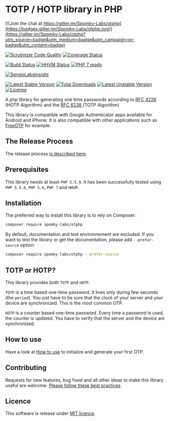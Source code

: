 # TOTP / HOTP library in PHP #

[![Join the chat at https://gitter.im/Spomky-Labs/otphp](https://badges.gitter.im/Spomky-Labs/otphp.svg)](https://gitter.im/Spomky-Labs/otphp?utm_source=badge&utm_medium=badge&utm_campaign=pr-badge&utm_content=badge)

[![Scrutinizer Code Quality](https://scrutinizer-ci.com/g/Spomky-Labs/otphp/badges/quality-score.png?b=master)](https://scrutinizer-ci.com/g/Spomky-Labs/otphp/?branch=master)
[![Coverage Status](https://coveralls.io/repos/Spomky-Labs/otphp/badge.svg?branch=master&service=github)](https://coveralls.io/github/Spomky-Labs/otphp?branch=master)

[![Build Status](https://travis-ci.org/Spomky-Labs/otphp.svg?branch=master)](https://travis-ci.org/Spomky-Labs/otphp)
[![HHVM Status](http://hhvm.h4cc.de/badge/Spomky-Labs/otphp.png)](http://hhvm.h4cc.de/package/Spomky-Labs/otphp)
[![PHP 7 ready](http://php7ready.timesplinter.ch/Spomky-Labs/otphp/badge.svg)](https://travis-ci.org/Spomky-Labs/otphp)

[![SensioLabsInsight](https://insight.sensiolabs.com/projects/49e5925d-0dd8-4b89-a215-5eb33b4d96d9/big.png)](https://insight.sensiolabs.com/projects/49e5925d-0dd8-4b89-a215-5eb33b4d96d9)

[![Latest Stable Version](https://poser.pugx.org/spomky-labs/otphp/v/stable.png)](https://packagist.org/packages/spomky-labs/otphp) [![Total Downloads](https://poser.pugx.org/spomky-labs/otphp/downloads.png)](https://packagist.org/packages/spomky-labs/otphp) [![Latest Unstable Version](https://poser.pugx.org/spomky-labs/otphp/v/unstable.png)](https://packagist.org/packages/spomky-labs/otphp) [![License](https://poser.pugx.org/spomky-labs/otphp/license.png)](https://packagist.org/packages/spomky-labs/otphp)

A php library for generating one time passwords according to [ RFC 4226 ](http://tools.ietf.org/html/rfc4226) (HOTP Algorithm) and the [ RFC 6238 ](http://tools.ietf.org/html/rfc6238) (TOTP Algorithm)

This library is compatible with Google Authenticator apps available for Android and iPhone. It is also compatible with other applications such as [FreeOTP](https://play.google.com/store/apps/details?id=org.fedorahosted.freeotp) for example.

## The Release Process

The release process [is described here](doc/Release.md).

## Prerequisites

This library needs at least `PHP 5.5.9`.
It has been successfully tested using `PHP 5.5.9`, `PHP 5.6`, `PHP 7` and `HHVM`

## Installation

The preferred way to install this library is to rely on Composer:

```sh
composer require spomky-labs/otphp
```

By default, documentation and test environnement are excluded.
If you want to test the library or get the documentation, please add `--prefer-source` option:

```sh
composer require spomky-labs/otphp --prefer-source
```

## TOTP or HOTP?

This library provides both `TOTP` and `HOTP`.

`TOTP` is a time based one-time password. It lives only during few seconds (the `period`).
You just have to be sure that the clock of your server and your device are synchronized.
This is the most common OTP.

`HOTP` is a counter based one-time password. Every time a password is used, the counter is updated.
You have to verify that the server and the device are synchronized.

## How to use

Have a look at [How to use](doc/Use.md) to initialize and generate your first OTP.

## Contributing

Requests for new features, bug fixed and all other ideas to make this library useful are welcome. [Please follow these best practices](doc/Contributing.md).

## Licence

This software is release under [MIT licence](LICENSE).
